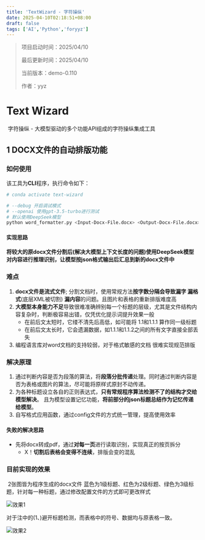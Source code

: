 ```yaml
---
title: 'TextWizard - 字符操纵'
date: 2025-04-10T02:18:51+08:00
draft: false
tags: ['AI','Python','foryyz']
---
```


> 项目启动时间：2025/04/10
>
> 最后更新时间：2025/04/10
>
> 当前版本：demo-0.110
>
> 作者：yyz

# Text Wizard

​	字符操纵 - 大模型驱动的多个功能API组成的字符操纵集成工具

## 1 DOCX文件的自动排版功能

### 如何使用

该工具为**CLI**程序，执行命令如下：

```bash
# conda activate text-wizard

# --debug 开启调试模式
# --openai 使用gpt-3.5-turbo进行测试
# 默认使用DeepSeek模型
python word_formatter.py <Input-Docx-File.docx> <Output-Docx-File.docx>
```

#### **实现思路**

​	**将较大的原docx文件分割后(解决大模型上下文长度的问题)使用DeepSeek模型对内容进行推理识别，让模型按json格式输出后汇总到新的docx文件中**

### 难点

1. **docx文件是流式文件**; 分割文档时，使用常规方法**按字数分隔会导致漏字 漏格式**(底层XML被切割) **漏内容**的问题。且图片和表格的重新排版难度高
2. **大模型本身能力不足**导致很难准确辨别每一个标题的层级，尤其是文件结构内容复杂时，判断极容易出错，仅凭优化提示词提升效果一般
   - 在前后文太短时，它缕不清先后高低，如可能将 1.1和1.1.1 算作同一级标题
   - 在前后文太长时，它会遗漏数据，如1.1.1和1.1.2之间的所有文字直接全部丢失
3. 编程语言库对word文档的支持较弱，对于格式敏感的文档 很难实现规范排版

### 解决原理

1. 通过判断内容是否为段落的算法，将**段落分批传递**处理。同时通过判断内容是否为表格或图片的算法，尽可能将原样式原封不动传递。
2. 为各种标题设立各自的正则表达式，**只有常规程序算法检测不了的结构才交给模型解决**。
   且为模型设置记忆功能，**将前部分的json标题总结作为记忆传递给模型**。
3. 自写格式应用函数，通过config文件的方式统一管理，提高使用效率

#### 失败的解决思路

- 先将docx转成pdf，通过**对每一页**进行读取识别，实现真正的按页拆分
  - X！**切割后表格会变得不连续**，排版会变的混乱

### 目前实现的效果

​	2张图皆为程序生成的docx文件
​	蓝色为1级标题、红色为2级标题、绿色为3级标题，针对每一种标题，通过修改配置文件的方式即可更改样式

![效果1](../assets/TextWizard/效果1.png)

​	对于注中的(1、)避开标题检测，而表格中的符号、数据均与原表格一致。

![效果2](../assets/TextWizard/效果2.png)
